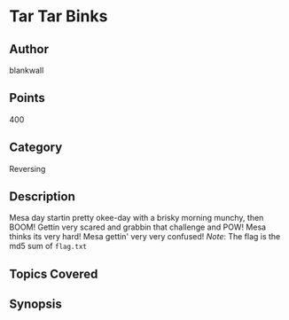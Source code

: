 # Tar Tar Binks
## Author
blankwall
## Points
400
## Category
Reversing
## Description
Mesa day startin pretty okee-day with a brisky morning munchy, then BOOM! Gettin very scared and grabbin that challenge and POW! Mesa thinks its very hard! Mesa gettin' very very confused!
*Note*: The flag is the md5 sum of `flag.txt`
## Topics Covered

## Synopsis

